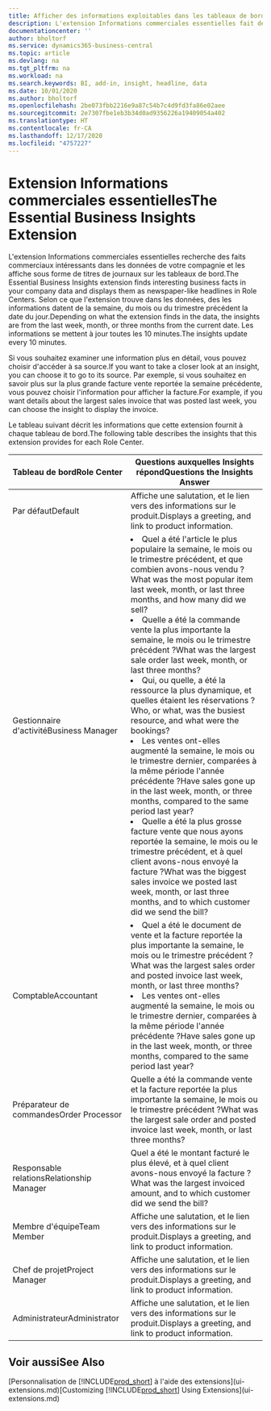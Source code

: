 ```yaml
---
title: Afficher des informations exploitables dans les tableaux de bord | Microsoft Docs
description: L'extension Informations commerciales essentielles fait défiler une série d'informations commerciales sur les tableaux de bord.
documentationcenter: ''
author: bholtorf
ms.service: dynamics365-business-central
ms.topic: article
ms.devlang: na
ms.tgt_pltfrm: na
ms.workload: na
ms.search.keywords: BI, add-in, insight, headline, data
ms.date: 10/01/2020
ms.author: bholtorf
ms.openlocfilehash: 2be073fbb2216e9a87c54b7c4d9fd3fa86e02aee
ms.sourcegitcommit: 2e7307fbe1eb3b34d0ad9356226a19409054a402
ms.translationtype: HT
ms.contentlocale: fr-CA
ms.lasthandoff: 12/17/2020
ms.locfileid: "4757227"
---
```

# <a name="the-essential-business-insights-extension"></a><span data-ttu-id="5ae63-103">Extension Informations commerciales essentielles</span><span class="sxs-lookup"><span data-stu-id="5ae63-103">The Essential Business Insights Extension</span></span>
<span data-ttu-id="5ae63-104">L'extension Informations commerciales essentielles recherche des faits commerciaux intéressants dans les données de votre compagnie et les affiche sous forme de titres de journaux sur les tableaux de bord.</span><span class="sxs-lookup"><span data-stu-id="5ae63-104">The Essential Business Insights extension finds interesting business facts in your company data and displays them as newspaper-like headlines in Role Centers.</span></span> <span data-ttu-id="5ae63-105">Selon ce que l'extension trouve dans les données, des les informations datent de la semaine, du mois ou du trimestre précédent la date du jour.</span><span class="sxs-lookup"><span data-stu-id="5ae63-105">Depending on what the extension finds in the data, the insights are from the last week, month, or three months from the current date.</span></span> <span data-ttu-id="5ae63-106">Les informations se mettent à jour toutes les 10 minutes.</span><span class="sxs-lookup"><span data-stu-id="5ae63-106">The insights update every 10 minutes.</span></span>  

<span data-ttu-id="5ae63-107">Si vous souhaitez examiner une information plus en détail, vous pouvez choisir d'accéder à sa source.</span><span class="sxs-lookup"><span data-stu-id="5ae63-107">If you want to take a closer look at an insight, you can choose it to go to its source.</span></span> <span data-ttu-id="5ae63-108">Par exemple, si vous souhaitez en savoir plus sur la plus grande facture vente reportée la semaine précédente, vous pouvez choisir l'information pour afficher la facture.</span><span class="sxs-lookup"><span data-stu-id="5ae63-108">For example, if you want details about the largest sales invoice that was posted last week, you can choose the insight to display the invoice.</span></span>

<span data-ttu-id="5ae63-109">Le tableau suivant décrit les informations que cette extension fournit à chaque tableau de bord.</span><span class="sxs-lookup"><span data-stu-id="5ae63-109">The following table describes the insights that this extension provides for each Role Center.</span></span>

|<span data-ttu-id="5ae63-110">Tableau de bord</span><span class="sxs-lookup"><span data-stu-id="5ae63-110">Role Center</span></span>|<span data-ttu-id="5ae63-111">Questions auxquelles Insights répond</span><span class="sxs-lookup"><span data-stu-id="5ae63-111">Questions the Insights Answer</span></span>|
|----|-----|
|<span data-ttu-id="5ae63-112">Par défaut</span><span class="sxs-lookup"><span data-stu-id="5ae63-112">Default</span></span>|<span data-ttu-id="5ae63-113">Affiche une salutation, et le lien vers des informations sur le produit.</span><span class="sxs-lookup"><span data-stu-id="5ae63-113">Displays a greeting, and link to product information.</span></span>|
|<span data-ttu-id="5ae63-114">Gestionnaire d'activité</span><span class="sxs-lookup"><span data-stu-id="5ae63-114">Business Manager</span></span>|<li> <span data-ttu-id="5ae63-115">Quel a été l'article le plus populaire la semaine, le mois ou le trimestre précédent, et que combien avons-nous vendu ?</span><span class="sxs-lookup"><span data-stu-id="5ae63-115">What was the most popular item last week, month, or last three months, and how many did we sell?</span></span><br><li> <span data-ttu-id="5ae63-116">Quelle a été la commande vente la plus importante la semaine, le mois ou le trimestre précédent ?</span><span class="sxs-lookup"><span data-stu-id="5ae63-116">What was the largest sale order last week, month, or last three months?</span></span><br><li> <span data-ttu-id="5ae63-117">Qui, ou quelle, a été la ressource la plus dynamique, et quelles étaient les réservations ?</span><span class="sxs-lookup"><span data-stu-id="5ae63-117">Who, or what, was the busiest resource, and what were the bookings?</span></span><br><li> <span data-ttu-id="5ae63-118">Les ventes ont-elles augmenté la semaine, le mois ou le trimestre dernier, comparées à la même période l'année précédente ?</span><span class="sxs-lookup"><span data-stu-id="5ae63-118">Have sales gone up in the last week, month, or three months, compared to the same period last year?</span></span><br><li> <span data-ttu-id="5ae63-119">Quelle a été la plus grosse facture vente que nous ayons reportée la semaine, le mois ou le trimestre précédent, et à quel client avons-nous envoyé la facture ?</span><span class="sxs-lookup"><span data-stu-id="5ae63-119">What was the biggest sales invoice we posted last week, month, or last three months, and to which customer did we send the bill?</span></span></li> |
|<span data-ttu-id="5ae63-120">Comptable</span><span class="sxs-lookup"><span data-stu-id="5ae63-120">Accountant</span></span>|<li> <span data-ttu-id="5ae63-121">Quel a été le document de vente et la facture reportée la plus importante la semaine, le mois ou le trimestre précédent ?</span><span class="sxs-lookup"><span data-stu-id="5ae63-121">What was the largest sales order and posted invoice last week, month, or last three months?</span></span><br><li> <span data-ttu-id="5ae63-122">Les ventes ont-elles augmenté la semaine, le mois ou le trimestre dernier, comparées à la même période l'année précédente ?</span><span class="sxs-lookup"><span data-stu-id="5ae63-122">Have sales gone up in the last week, month, or three months, compared to the same period last year?</span></span> |
|<span data-ttu-id="5ae63-123">Préparateur de commandes</span><span class="sxs-lookup"><span data-stu-id="5ae63-123">Order Processor</span></span>| <span data-ttu-id="5ae63-124">Quelle a été la commande vente et la facture reportée la plus importante la semaine, le mois ou le trimestre précédent ?</span><span class="sxs-lookup"><span data-stu-id="5ae63-124">What was the largest sale order and posted invoice last week, month, or last three months?</span></span>|
|<span data-ttu-id="5ae63-125">Responsable relations</span><span class="sxs-lookup"><span data-stu-id="5ae63-125">Relationship Manager</span></span>| <span data-ttu-id="5ae63-126">Quel a été le montant facturé le plus élevé, et à quel client avons-nous envoyé la facture ?</span><span class="sxs-lookup"><span data-stu-id="5ae63-126">What was the largest invoiced amount, and to which customer did we send the bill?</span></span>|
|<span data-ttu-id="5ae63-127">Membre d'équipe</span><span class="sxs-lookup"><span data-stu-id="5ae63-127">Team Member</span></span>| <span data-ttu-id="5ae63-128">Affiche une salutation, et le lien vers des informations sur le produit.</span><span class="sxs-lookup"><span data-stu-id="5ae63-128">Displays a greeting, and link to product information.</span></span>|
|<span data-ttu-id="5ae63-129">Chef de projet</span><span class="sxs-lookup"><span data-stu-id="5ae63-129">Project Manager</span></span>| <span data-ttu-id="5ae63-130">Affiche une salutation, et le lien vers des informations sur le produit.</span><span class="sxs-lookup"><span data-stu-id="5ae63-130">Displays a greeting, and link to product information.</span></span>|
|<span data-ttu-id="5ae63-131">Administrateur</span><span class="sxs-lookup"><span data-stu-id="5ae63-131">Administrator</span></span>| <span data-ttu-id="5ae63-132">Affiche une salutation, et le lien vers des informations sur le produit.</span><span class="sxs-lookup"><span data-stu-id="5ae63-132">Displays a greeting, and link to product information.</span></span>|

## <a name="see-also"></a><span data-ttu-id="5ae63-133">Voir aussi</span><span class="sxs-lookup"><span data-stu-id="5ae63-133">See Also</span></span>
<span data-ttu-id="5ae63-134">[Personnalisation de [!INCLUDE[prod_short](includes/prod_short.md)] à l'aide des extensions](ui-extensions.md)</span><span class="sxs-lookup"><span data-stu-id="5ae63-134">[Customizing [!INCLUDE[prod_short](includes/prod_short.md)] Using Extensions](ui-extensions.md)</span></span>
